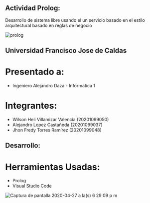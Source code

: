 
## Actividad Prolog: 

Desarrollo de sistema libre usando el un servicio basado en el estilo arquitectural basado en reglas de negocio

![prolog](https://user-images.githubusercontent.com/15526824/80430611-b4fa1300-88b4-11ea-9134-d486276286aa.png)

## Universidad Francisco Jose de Caldas

# Presentado a: 

- Ingeniero Alejandro Daza - Informatica 1

# Integrantes:

- Wilson Heli Villamizar Valencia (20201099050) 
- Alejandro Lopez Castañeda       (20201099037)
- Jhon Fredy Torres Ramírez       (20201099048)

## Desarrollo:

# Herramientas Usadas:
- Prolog
- Visual Studio Code

![Captura de pantalla 2020-04-27 a la(s) 6 29 09 p  m](https://user-images.githubusercontent.com/15526824/80430762-3ce01d00-88b5-11ea-9cfc-02c81f08e1eb.png)


